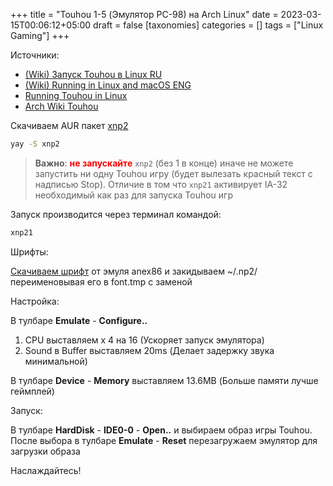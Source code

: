 +++
title = "Touhou 1-5 (Эмулятор PC-98) на Arch Linux"
date = 2023-03-15T00:06:12+05:00
draft = false
[taxonomies]
categories = []
tags = ["Linux Gaming"]
+++

Источники:
* [(Wiki) Запуск Touhou в Linux RU](https://ru.touhouwiki.net/wiki/%D0%97%D0%B0%D0%BF%D1%83%D1%81%D0%BA_Touhou_%D0%B2_Linux)
* [(Wiki) Running in Linux and macOS ENG](https://en.touhouwiki.net/wiki/Running_in_Linux_and_macOS)
* [Running Touhou in Linux](https://touhou.fandom.com/wiki/Running_in_Linux)
* [Arch Wiki Touhou](https://wiki.archlinux.org/title/Touhou)

Скачиваем AUR пакет [xnp2](https://aur.archlinux.org/packages/xnp2)
```sh
yay -S xnp2
```
> **Важно**: **<span style="color:red">не запускайте</span>** `xnp2` (без 1 в конце) иначе не можете запустить ни одну Touhou игру (будет вылезать красный текст с надписью Stop). Отличие в том что `xnp21` активирует IA-32 необходимый как раз для запуска Touhou игр

Запуск производится через терминал командой:
```sh
xnp21
```

Шрифты:

[Скачиваем шрифт](https://mega.nz/#!mBwgDAxB!AvMsrNGlR46IqU9O8yYMuYWAaGUOlcuM3YXP-FgvRyw) от эмуля anex86 и закидываем ~/.np2/ переименовывая его в font.tmp с заменой

Настройка:

В тулбаре **Emulate** - **Configure..**
1. CPU выставляем x 4 на 16 (Ускоряет запуск эмулятора)
2. Sound в Buffer выставляем 20ms (Делает задержку звука минимальной)

В тулбаре **Device** - **Memory** выставляем 13.6MB (Больше памяти лучше геймплей)

Запуск:

В тулбаре **HardDisk** - **IDE0-0** - **Open..** и выбираем образ игры Touhou. После выбора в тулбаре **Emulate** - **Reset** перезагружаем эмулятор для загрузки образа

Наслаждайтесь!

